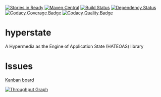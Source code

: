 [![Stories in Ready](https://badge.waffle.io/mountain-pass/hyperstate.png?label=ready&title=Ready)](https://waffle.io/mountain-pass/hyperstate)
[![Maven Central](https://maven-badges.herokuapp.com/maven-central/au.com.mountain-pass/hyperstate/badge.svg)](https://maven-badges.herokuapp.com/maven-central/au.com.mountain-pass/hyperstate)
[![Build Status](https://snap-ci.com/mountain-pass/hyperstate/branch/master/build_image)](https://snap-ci.com/mountain-pass/hyperstate/branch/master)
[![Dependency Status](https://www.versioneye.com/user/projects/57722af8143be6003a072886/badge.svg?style=flat-square)](https://www.versioneye.com/user/projects/57722af8143be6003a072886)
[![Codacy Coverage Badge](https://api.codacy.com/project/badge/Coverage/90f8809f309e497c91e9a48cbcb4078b)](https://www.codacy.com/app/mountain-pass/hyperstate?utm_source=github.com&amp;utm_medium=referral&amp;utm_content=mountain-pass/hyperstate&amp;utm_campaign=Badge_Coverage)
[![Codacy Quality Badge](https://api.codacy.com/project/badge/Grade/90f8809f309e497c91e9a48cbcb4078b)](https://www.codacy.com/app/mountain-pass/hyperstate?utm_source=github.com&amp;utm_medium=referral&amp;utm_content=mountain-pass/hyperstate&amp;utm_campaign=Badge_Grade)

# hyperstate
A Hypermedia as the Engine of Application State (HATEOAS) library

# Issues

[Kanban board](https://waffle.io/mountain-pass/hyperstate)

[![Throughput Graph](https://graphs.waffle.io/mountain-pass/hyperstate/throughput.svg)](https://waffle.io/mountain-pass/hyperstate/metrics/throughput)

